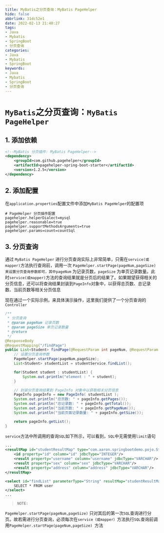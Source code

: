 ```yaml
---
title: MyBatis之分页查询：MyBatis PageHelper
hide: false
abbrlink: 31dc52e1
date: 2022-02-13 21:40:27
tags:
- Java
- Mybatis
- SpringBoot
- 分页查询
categories: 
- Java
- Mybatis
- SpringBoot
keywords:
- Java
- Mybatis
- SpringBoot
- 分页查询
---
```


# `MyBatis`之分页查询：`MyBatis PageHelper`

## 1. 添加依赖

```xml
<!--MyBatis 分页插件: MyBatis PageHelper-->
<dependency>
    <groupId>com.github.pagehelper</groupId>
    <artifactId>pagehelper-spring-boot-starter</artifactId>
    <version>1.2.5</version>
</dependency>
```
## 2. 添加配置

<!-- more -->

在`application.properties`配置文件中添加`MyBatis PageHelper`的配置项
```properties
# PageHelper 分页插件配置
pagehelper.helperDialect=mysql
pagehelper.reasonable=true
pagehelper.supportMethodsArguments=true
pagehelper.params=count=countSql
```

## 3. 分页查询

通过 `MyBatis PageHelper` 进行分页查询实际上非常简单，只需在`service(或mapper)`方法执行查询前，调用一次 `PageHelper.startPage(pageNum,pageSize)` `来设置分页查询参数即可，其中pageNum` 为记录页数，`pageSize` 为单页记录数量。此时`service(或mapper)`方法的查询结果就是分页后的结果了。如果期望获得相关的分页信息，还可以将查询结果封装到`PageInfo`对象中，以获得总页数、总记录数、当前页数等相关分页信息

现在通过一个实际示例，来具体演示操作，这里我们提供了一个分页查询的`Controller`

```java
/**
 * 分页查询
 * @param pageNum 记录页数
 * @param pageSize 单页记录数量
 * @return
 */
@ResponseBody
@RequestMapping("/findPage")
public List<Student> findPage(@RequestParam int pageNum, @RequestParam int pageSize) {
    // 设置分页查询参数
    PageHelper.startPage(pageNum,pageSize);
    List<Student> studentList = studentService.findList();

    for(Student student : studentList) {
        System.out.println("element : " + student);
    }

    // 封装分页查询结果到 PageInfo 对象中以获取相关分页信息
    PageInfo pageInfo = new PageInfo( studentList );
    System.out.println("总页数: " + pageInfo.getPages());
    System.out.println("总记录数: " + pageInfo.getTotal());
    System.out.println("当前页数: " + pageInfo.getPageNum());
    System.out.println("当前页面记录数量: " + pageInfo.getSize());

    return pageInfo.getList();
}
```

`service`方法中所调用的查询`SQL`如下所示，可以看到，`SQL`中无需使用`limit`语句

```xml
...
<resultMap id="studentResultMap" type="com.aaron.springbootdemo.pojo.Student">
    <id property="id" column="id" jdbcType="INTEGER"/>
    <result property="username" column="username" jdbcType="VARCHAR"/>
    <result property="sex" column="sex" jdbcType="VARCHAR"/>
    <result property="address" column="address" jdbcType="VARCHAR"/>
</resultMap>

<select id="findList" parameterType="String" resultMap="studentResultMap">    
    SELECT * FROM user
</select>
...
```

> `NOTE:` 


`PageHelper.startPage(pageNum,pageSize)` 只对其后的第一次`SQL`查询进行分页。故若需进行分页查询，必须每次在`service（或mapper）`方法执行`SQL`查询前调用`PageHelper.startPage(pageNum,pageSize) `方法





